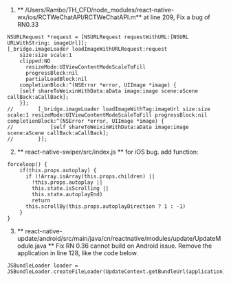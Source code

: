 1. ** /Users/Rambo/TH_CFD/node_modules/react-native-wx/ios/RCTWeChatAPI/RCTWeChatAPI.m**
at line 209, Fix a bug of RN0.33
```
NSURLRequest *request = [NSURLRequest requestWithURL:[NSURL URLWithString: imageUrl]];
[_bridge.imageLoader loadImageWithURLRequest:request
    size:size scale:1
    clipped:NO
      resizeMode:UIViewContentModeScaleToFill
      progressBlock:nil
      partialLoadBlock:nil
    completionBlock:^(NSError *error, UIImage *image) {
    [self shareToWeixinWithData:aData image:image scene:aScene callBack:aCallBack];
    }];
//        [_bridge.imageLoader loadImageWithTag:imageUrl size:size scale:1 resizeMode:UIViewContentModeScaleToFill progressBlock:nil completionBlock:^(NSError *error, UIImage *image) {
//            [self shareToWeixinWithData:aData image:image scene:aScene callBack:aCallBack];
//        }];
```

2. ** react-native-swiper/src/index.js **
 	for iOS bug. add function:
```
forceloop() {
    if(this.props.autoplay) {
      if (!Array.isArray(this.props.children) ||
        !this.props.autoplay ||
        this.state.isScrolling ||
        this.state.autoplayEnd)
        return
      this.scrollBy(this.props.autoplayDirection ? 1 : -1)
    }
}
```

3. ** react-native-update/android/src/main/java/cn/reactnative/modules/update/UpdateModule.java **
  Fix RN 0.36 cannot build on Android issue.
  Remove the application in line 128, like the code below.
```
JSBundleLoader loader = JSBundleLoader.createFileLoader(UpdateContext.getBundleUrl(application));
```
